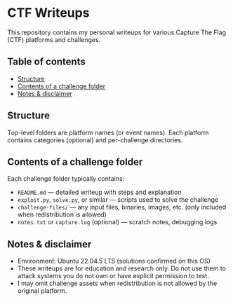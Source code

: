 # CTF Writeups

This repository contains my personal writeups for various Capture The Flag (CTF) platforms and challenges.  

## Table of contents
- [Structure](#structure)  
- [Contents of a challenge folder](#contents-of-a-challenge-folder) 
- [Notes & disclaimer](#notes--disclaimer)  

## Structure
Top-level folders are platform names (or event names). Each platform contains categories (optional) and per-challenge directories.

## Contents of a challenge folder
Each challenge folder typically contains:
- `README.md` — detailed writeup with steps and explanation  
- `exploit.py`, `solve.py`, or similar — scripts used to solve the challenge  
- `challenge-files/` — any input files, binaries, images, etc. (only included when redistribution is allowed)  
- `notes.txt` or `capture.log` (optional) — scratch notes, debugging logs

## Notes & disclaimer
- Environment: Ubuntu 22.04.5 LTS (solutions confirmed on this OS)  
- These writeups are for education and research only. Do not use them to attack systems you do not own or have explicit permission to test.  
- I may omit challenge assets when redistribution is not allowed by the original platform.
